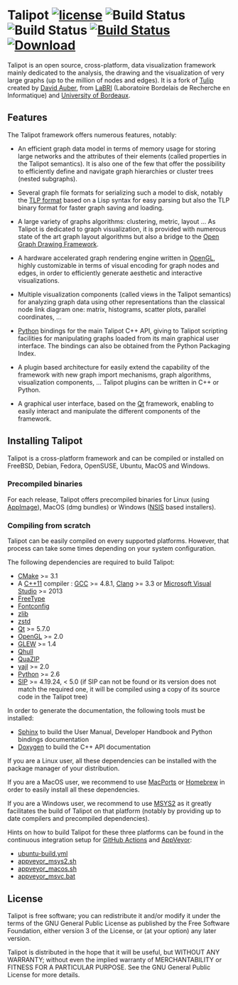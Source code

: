# Talipot [![license](https://img.shields.io/github/license/anlambert/talipot.svg)](https://www.gnu.org/licenses/gpl-3.0.html) ![Build Status](https://github.com/anlambert/talipot/workflows/ubuntu-build/badge.svg?branch=master) ![Build Status](https://github.com/anlambert/talipot/workflows/macos-homebrew-build/badge.svg?branch=master) [![Build Status](https://ci.appveyor.com/api/projects/status/github/anlambert/talipot?branch=master&svg=true)](https://ci.appveyor.com/project/anlambert/talipot) [![Download](https://api.bintray.com/packages/anlambert/talipot_binaries/Talipot/images/download.svg?version=1.0.0-alpha1-dev) ](https://bintray.com/anlambert/talipot_binaries/Talipot/1.0.0-alpha1-dev/link)


Talipot is an open source, cross-platform, data visualization framework mainly dedicated to the analysis,
the drawing and the visualization of very large graphs (up to the million of nodes and edges).
It is a fork of [Tulip](https://github.com/Tulip-dev/tulip) created by [David Auber](https://www.labri.fr/perso/auber/david_auber_home_page/doku.php/start),
from [LaBRI](https://www.labri.fr) (Laboratoire Bordelais de Recherche en Informatique) and [University of Bordeaux](https://www.u-bordeaux.fr).

## Features

The Talipot framework offers numerous features, notably:

  * An efficient graph data model in terms of memory usage for storing large networks and
  the attributes of their elements (called properties in the Talipot semantics).
  It is also one of the few that offer the possibility to efficiently define and navigate
  graph hierarchies or cluster trees (nested subgraphs).

  * Several graph file formats for serializing such a model to disk, notably the
  [TLP format](https://tulip.labri.fr/TulipDrupal/?q=tlp-file-format) based on a
  Lisp syntax for easy parsing but also the TLP binary format for faster graph
  saving and loading.

  * A large variety of graphs algorithms: clustering, metric, layout ... As Talipot is dedicated
  to graph visualization, it is provided with numerous state of the art graph layout algorithms
  but also a bridge to the [Open Graph Drawing Framework](https://ogdf.uos.de).

  * A hardware accelerated graph rendering engine written in [OpenGL](https://www.opengl.org),
  highly customizable in terms of visual encoding for graph nodes and edges, in order to
  efficiently generate aesthetic and interactive visualizations.

  * Multiple visualization components (called views in the Talipot semantics) for analyzing graph data
  using other representations than the classical node link diagram one: matrix, histograms,
  scatter plots, parallel coordinates, ...

  * [Python](https://www.python.org) bindings for the main Talipot C++ API, giving to Talipot scripting
  facilities for manipulating graphs loaded from its main graphical user interface.
  The bindings can also be obtained from the Python Packaging Index.

  * A plugin based architecture for easily extend the capability of the framework with new
  graph import mechanisms, graph algorithms, visualization components, ...
  Talipot plugins can be written in C++ or Python.

  * A graphical user interface, based on the [Qt](https://www.qt.io) framework, enabling to
  easily interact and manipulate the different components of the framework.


## Installing Talipot

Talipot is a cross-platform framework and can be compiled or installed on FreeBSD, Debian, Fedora,  OpenSUSE, Ubuntu, MacOS and Windows.

### Precompiled binaries

For each release, Talipot offers precompiled binaries for Linux (using [AppImage](https://github.com/AppImage/AppImageKit)),
MacOS (dmg bundles) or Windows ([NSIS](https://nsis.sourceforge.io/Main_Page) based installers).

### Compiling from scratch

Talipot can be easily compiled on every supported platforms. However, that process can take some times depending on your system configuration.

The following dependencies are required to build Talipot:

  * [CMake](https://cmake.org) >= 3.1
  * A [C++11](https://en.wikipedia.org/wiki/C%2B%2B11) compiler : [GCC](https://gcc.gnu.org) >= 4.8.1,
  [Clang](https://clang.llvm.org) >= 3.3 or
  [Microsoft Visual Studio](https://www.visualstudio.com) >= 2013
  * [FreeType](https://www.freetype.org)
  * [Fontconfig](https://www.freedesktop.org/wiki/Software/fontconfig/)
  * [zlib](https://zlib.net)
  * [zstd](https://github.com/facebook/zstd)
  * [Qt](https://www.qt.io) >= 5.7.0
  * [OpenGL](https://www.opengl.org) >= 2.0
  * [GLEW](https://github.com/nigels-com/glew) >= 1.4
  * [Qhull](https://github.com/qhull/qhull)
  * [QuaZIP](https://github.com/stachenov/quazip)
  * [yajl](https://lloyd.github.io/yajl) >= 2.0
  * [Python](https://www.python.org) >= 2.6
  * [SIP](https://www.riverbankcomputing.com/software/sip) >= 4.19.24, < 5.0
  (if SIP can not be found or its version does not match the required one,
  it will be compiled using a copy of its source code in the Talipot tree)

In order to generate the documentation, the following tools must be installed:

  * [Sphinx](https://www.sphinx-doc.org) to build the User Manual, Developer Handbook and Python bindings documentation
  * [Doxygen](https://www.doxygen.nl) to build the C++ API documentation

If you are a Linux user, all these dependencies can be installed with the package manager of your distribution.

If you are a MacOS user, we recommend to use [MacPorts](https://www.macports.org) or [Homebrew](https://brew.sh) in order to easily install all these dependencies.

If you are a Windows user, we recommend to use [MSYS2](https://www.msys2.org) as it greatly facilitates the build of Talipot on
that platform (notably by providing up to date compilers and precompiled dependencies).

Hints on how to build Talipot for these three platforms can be found in the continuous integration setup for [GitHub Actions](https://github.com/features/actions) and
[AppVeyor](https://www.appveyor.com):

  * [ubuntu-build.yml](.github/workflows/ubuntu-build.yml)
  * [appveyor_msys2.sh](appveyor_msys2.sh)
  * [appveyor_macos.sh](appveyor_macos.sh)
  * [appveyor_msvc.bat](appveyor_msvc.bat)


## License

Talipot is free software; you can redistribute it and/or modify
it under the terms of the GNU General Public License
as published by the Free Software Foundation, either version 3
of the License, or (at your option) any later version.

Talipot is distributed in the hope that it will be useful,
but WITHOUT ANY WARRANTY; without even the implied warranty of
MERCHANTABILITY or FITNESS FOR A PARTICULAR PURPOSE.
See the GNU General Public License for more details.
